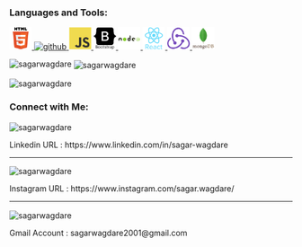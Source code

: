<h3 align="left">Languages and Tools:</h3>
<p align="left">
  <a href="https://www.w3.org/html/" target="_blank" rel="noreferrer">
    <img src="https://raw.githubusercontent.com/devicons/devicon/master/icons/html5/html5-original-wordmark.svg" alt="html5" width="40" height="40"/>
  </a>
  <a href="https://github.com/" target="_blank" rel="noreferrer">
    <img src="https://www.vectorlogo.zone/logos/github/github-icon.svg" alt="github" width="40" height="40"/>
  </a>
  <a href="https://developer.mozilla.org/en-US/docs/Web/JavaScript" target="_blank" rel="noreferrer">
    <img src="https://raw.githubusercontent.com/devicons/devicon/master/icons/javascript/javascript-original.svg" alt="javascript" width="40" height="40"/>
  </a>
  <a href="https://getbootstrap.com" target="_blank" rel="noreferrer">
    <img src="https://raw.githubusercontent.com/devicons/devicon/master/icons/bootstrap/bootstrap-plain-wordmark.svg" alt="bootstrap" width="40" height="40"/>
  </a>
  <a href="https://nodejs.org" target="_blank" rel="noreferrer">
    <img src="https://raw.githubusercontent.com/devicons/devicon/master/icons/nodejs/nodejs-original-wordmark.svg" alt="nodejs" width="40" height="40"/>
  </a>
  <a href="https://reactjs.org/" target="_blank" rel="noreferrer">
    <img src="https://raw.githubusercontent.com/devicons/devicon/master/icons/react/react-original-wordmark.svg" alt="react" width="40" height="40"/>
  </a>
  <a href="https://redux.js.org" target="_blank" rel="noreferrer">
    <img src="https://raw.githubusercontent.com/devicons/devicon/master/icons/redux/redux-original.svg" alt="redux" width="40" height="40"/>
  </a>
  <a href="https://www.mongodb.com/" target="_blank" rel="noreferrer">
    <img src="https://raw.githubusercontent.com/devicons/devicon/master/icons/mongodb/mongodb-original-wordmark.svg" alt="mongodb" width="40" height="40"/>
  </a>
</p>

<p><img align="left" src="https://github-readme-stats.vercel.app/api/top-langs?username=sagarwagdare&show_icons=true&locale=en&layout=compact" alt="sagarwagdare" /></p>

<p>&nbsp;<img align="center" src="https://github-readme-stats.vercel.app/api?username=sagarwagdare&show_icons=true&locale=en" alt="sagarwagdare" /></p>

<p><img align="center" src="https://github-readme-streak-stats.herokuapp.com/?user=sagarwagdare&" alt="sagarwagdare" /></p>

<h3 align="left">Connect with Me:</h3>

<img align="center" src="https://github.com/SagarWagdare/Github/assets/122525256/5e5dda4b-bff2-4d6f-aa8b-36cba1d0d3e1" alt="sagarwagdare" />

<p>Linkedin URL : https://www.linkedin.com/in/sagar-wagdare</p>

---------------

<img align="center" src="[https://github.com/SagarWagdare/Github/assets/122525256/fc081bb7-d750-4df5-a9ff-a731c445facc](https://github.com/SagarWagdare/Github/assets/122525256/0e1c6d81-2ae6-476a-9d1f-74bbeafb11b5)" alt="sagarwagdare" />

<p>Instagram URL : https://www.instagram.com/sagar.wagdare/</p>

---------------

<img align="center" src="https://github.com/SagarWagdare/Github/assets/122525256/fc081bb7-d750-4df5-a9ff-a731c445facc" alt="sagarwagdare" />

<p>Gmail Account  : sagarwagdare2001@gmail.com</p>
